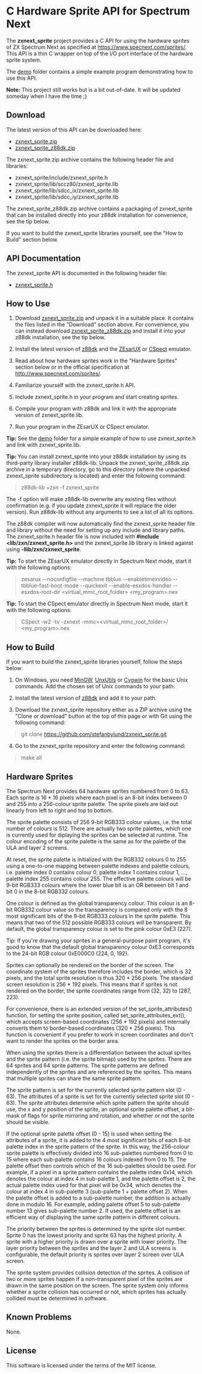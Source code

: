 # C Hardware Sprite API for Spectrum Next

The **zxnext_sprite** project provides a C API for using the hardware sprites of
ZX Spectrum Next as specified at https://www.specnext.com/sprites/. This API is
a thin C wrapper on top of the I/O port interface of the hardware sprite system.

The [demo](demo) folder contains a simple example program demonstrating how to
use this API.

**Note:** This project still works but is a bit out-of-date. It will be updated
someday when I have the time ;)

## Download

The latest version of this API can be downloaded here:

* [zxnext_sprite.zip](build/zxnext_sprite.zip)
* [zxnext_sprite_z88dk.zip](build/zxnext_sprite_z88dk.zip)

The zxnext_sprite.zip archive contains the following header file and libraries:

* zxnext_sprite/include/zxnext_sprite.h
* zxnext_sprite/lib/sccz80/zxnext_sprite.lib
* zxnext_sprite/lib/sdcc_ix/zxnext_sprite.lib
* zxnext_sprite/lib/sdcc_iy/zxnext_sprite.lib

The zxnext_sprite_z88dk.zip archive contains a packaging of zxnext_sprite that
can be installed directly into your z88dk installation for convenience, see the
tip below.

If you want to build the zxnext_sprite libraries yourself, see the "How to Build"
section below.

## API Documentation

The zxnext_sprite API is documented in the following header file:

* [zxnext_sprite.h](include/zxnext_sprite.h)

## How to Use

1. Download [zxnext_sprite.zip](build/zxnext_sprite.zip) and unpack it in a
suitable place. It contains the files listed in the "Download" section above.
For convenience, you can instead download
[zxnext_sprite_z88dk.zip](build/zxnext_sprite_z88dk.zip) and install it into
your z88dk installation, see the tip below.

2. Install the latest version of [z88dk](https://github.com/z88dk/z88dk) and
the [ZEsarUX](https://github.com/chernandezba/zesarux) or
[CSpect](https://dailly.blogspot.se/) emulator.

4. Read about how hardware sprites work in the "Hardware Sprites" section below
or in the official specification at http://www.specnext.com/sprites/.

5. Familiarize yourself with the zxnext_sprite.h API.

6. Include zxnext_sprite.h in your program and start creating sprites.

7. Compile your program with z88dk and link it with the appropriate version of
zxnext_sprite.lib.

8. Run your program in the ZEsarUX or CSpect emulator.

**Tip:** See the [demo](demo) folder for a simple example of how to use
zxnext_sprite.h and link with zxnext_sprite.lib.

**Tip:** You can install zxnext_sprite into your z88dk installation by using
its third-party library installer z88dk-lib. Unpack the zxnext_sprite_z88dk.zip
archive in a temporary directory, go to this directory (where the unpacked
zxnext_sprite subdirectory is located) and enter the following command:

> z88dk-lib +zxn -f zxnext_sprite

The -f option will make z88dk-lib overwrite any existing files without
confirmation (e.g. if you update zxnext_sprite it will replace the older version).
Run z88dk-lib without any arguments to see a list of all its options.

The z88dk compiler will now automatically find the zxnext_sprite header file and
library without the need for setting up any include and library paths. The
zxnext_sprite.h header file is now included with **#include <lib/zxn/zxnext_sprite.h>**
and the zxnext_sprite.lib library is linked against using **-llib/zxn/zxnext_sprite**.

**Tip:** To start the ZEsarUX emulator directly in Spectrum Next mode, start it
with the following options:

> zesarux --noconfigfile --machine tbblue --enabletimexvideo --tbblue-fast-boot-mode
  --quickexit --enable-esxdos-handler --esxdos-root-dir <virtual_mmc_root_folder>
  <my_program>.nex

**Tip:** To start the CSpect emulator directly in Spectrum Next mode, start it
with the following options:

> CSpect -w2 -tv -zxnext -mmc=<virtual_mmc_root_folder>/ <my_program>.nex

## How to Build

If you want to build the zxnext_sprite libraries yourself, follow the steps below:

1. On Windows, you need [MinGW](http://www.mingw.org/),
[UnxUtils](https://sourceforge.net/projects/unxutils/) or
[Cygwin](https://www.cygwin.com/) for the basic Unix commands. Add the chosen
set of Unix commands to your path.

2. Install the latest version of [z88dk](https://github.com/z88dk/z88dk) and add
it to your path.

3. Download the zxnext_sprite repository either as a ZIP archive using the
"Clone or download" button at the top of this page or with Git using the
following command:

> git clone https://github.com/stefanbylund/zxnext_sprite.git

4. Go to the zxnext_sprite repository and enter the following command:

> make all

## Hardware Sprites

The Spectrum Next provides 64 hardware sprites numbered from 0 to 63.
Each sprite is 16 * 16 pixels where each pixel is an 8-bit index between
0 and 255 into a 256-colour sprite palette. The sprite pixels are laid out
linearly from left to right and top to bottom.

The sprite palette consists of 256 9-bit RGB333 colour values, i.e. the total
number of colours is 512. There are actually two sprite palettes, which one
is currently used for diplaying the sprites can be selected at runtime. The
colour encoding of the sprite palette is the same as for the palette of the
ULA and layer 2 screens.

At reset, the sprite palette is initialized with the RGB332 colours 0 to 255
using a one-to-one mapping between palette indexes and palette colours, i.e.
palette index 0 contains colour 0, palette index 1 contains colour 1, ...,
palette index 255 contains colour 255. The effective palette colours will be
9-bit RGB333 colours where the lower blue bit is an OR between bit 1 and bit
0 in the 8-bit RGB332 colours.

One colour is defined as the global transparency colour. This colour is an
8-bit RGB332 colour value so the transparency is compared only with the 8
most significant bits of the 9-bit RGB333 colours in the sprite palette. This
means that two of the 512 possible RGB333 colours will be transparent. By
default, the global transparency colour is set to the pink colour 0xE3 (227).

Tip: If you're drawing your sprites in a general-purpose paint program, it's
good to know that the default global transparency colour 0xE3 corresponds to
the 24-bit RGB colour 0xE000C0 (224, 0, 192).

Sprites can optionally be rendered on the border of the screen. The coordinate
system of the sprites therefore includes the border, which is 32 pixels, and
the total sprite resolution is thus 320 * 256 pixels. The standard screen
resolution is 256 * 192 pixels. This means that if sprites is not rendered on
the border, the sprite coordinates range from (32, 32) to (287, 223).

For convenience, there is an extended version of the set_sprite_attributes()
function, for setting the sprite position, called set_sprite_attributes_ext(),
which accepts screen-based coordinates (256 * 192 pixels) and internally
converts them to border-based coordinates (320 * 256 pixels). This function
is convenient if you prefer to work in screen coordinates and don't want to
render the sprites on the border area.

When using the sprites there is a differentiation between the actual sprites
and the sprite pattern (i.e. the sprite bitmap) used by the sprites. There
are 64 sprites and 64 sprite patterns. The sprite patterns are defined
independently of the sprites and are referenced by the sprites. This means
that multiple sprites can share the same sprite pattern.

The sprite pattern is set for the currently selected sprite pattern slot
(0 - 63). The attributes of a sprite is set for the currently selected sprite
slot (0 - 63). The sprite attributes determine which sprite pattern the sprite
should use, the x and y position of the sprite, an optional sprite palette
offset, a bit-mask of flags for sprite mirroring and rotation, and whether or
not the sprite should be visible.

If the optional sprite palette offset (0 - 15) is used when setting the
attributes of a sprite, it is added to the 4 most significant bits of each
8-bit palette index in the sprite pattern of the sprite. In this way, the
256-colour sprite palette is effectively divided into 16 sub-palettes
numbered from 0 to 15 where each sub-palette contains 16 colours indexed from
0 to 15. The palette offset then controls which of the 16 sub-palettes should
be used. For example, if a pixel in a sprite pattern contains the palette
index 0x14, which denotes the colour at index 4 in sub-palette 1, and the
palette offset is 2, the actual palette index used for that pixel will be
0x34, which denotes the colour at index 4 in sub-palette 3 (sub-palette 1 +
palette offset 2). When the palette offset is added to a sub-palette number,
the addition is actually done in modulo 16. For example, adding palette
offset 5 to sub-palette number 13 gives sub-palette number 2. If used, the
palette offset is an efficient way of displaying the same sprite pattern in
different colours.

The priority between the sprites is determined by the sprite slot number.
Sprite 0 has the lowest priority and sprite 63 has the highest priority.
A sprite with a higher priority is drawn over a sprite with lower priority.
The layer priority between the sprites and the layer 2 and ULA screens is
configurable, the default priority is sprites over layer 2 screen over ULA
screen.

The sprite system provides collision detection of the sprites. A collision of
two or more sprites happen if a non-transparent pixel of the sprites are drawn
in the same position on the screen. The sprite system only informs whether a
sprite collision has occurred or not, which sprites has actually collided must
be determined in software.

## Known Problems

None.

## License

This software is licensed under the terms of the MIT license.
